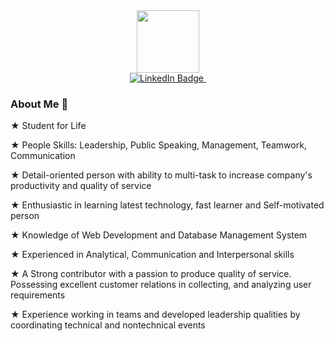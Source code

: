 <div id="header" align="center">
  <img src="https://media.giphy.com/media/M9gbBd9nbDrOTu1Mqx/giphy.gif" width="100"/>
  <div id="badges">
  <a href="https://www.linkedin.com/in/meetp24/">
    <img src="https://img.shields.io/badge/LinkedIn-blue?style=for-the-badge&logo=linkedin&logoColor=white" alt="LinkedIn Badge"/>
  </a>
    <img src="https://komarev.com/ghpvc/?username=meet24&style=flat-square&color=blue" alt=""/>
  </div>
</div>

### About Me 👋

★ Student for Life

★ People Skills: Leadership, Public Speaking, Management, Teamwork, Communication

★ Detail-oriented person with ability to multi-task to increase company's productivity and quality of service

★ Enthusiastic in learning latest technology, fast learner and Self-motivated person

★ Knowledge of Web Development and Database Management System

★ Experienced in Analytical, Communication and Interpersonal skills

★ A Strong contributor with a passion to produce quality of service. Possessing excellent customer relations in collecting, and analyzing user requirements

★ Experience working in teams and developed leadership qualities by coordinating technical and nontechnical events
